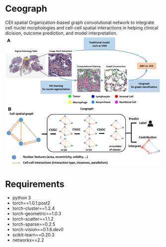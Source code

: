 # Ceograph
CEll spatial Organization-based graph convolutional network to integrate cell nuclei morphologies and cell-cell spatial interactions in helping clinical dicision, outcome prediction, and model interpretation. 
![Overview](./assets/fig1.PNG)

# Requirements
* python 3
* torch==1.0.1.post2
* torch-cluster==1.2.4
* torch-geometric==1.0.3
* torch-scatter==1.1.2
* torch-sparse==0.2.5
* torch-vision==0.1.6.dev0
* scikit-learn==0.20.3
* networkx==2.2
